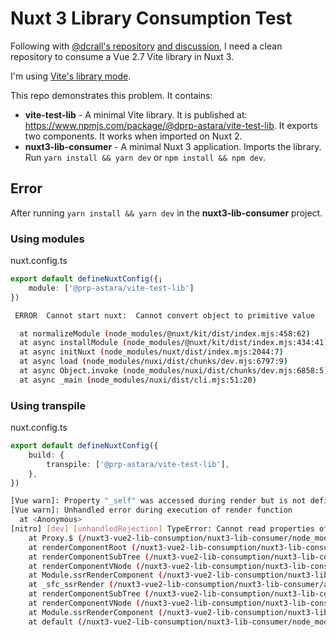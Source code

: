 # Nuxt 3 Library Consumption Test

Following with [@dcrall's repository](https://github.com/dcrall/nuxt-lib-consumption) [and discussion](https://github.com/nuxt/nuxt/discussions/16392), I need a clean repository to consume a Vue 2.7 Vite library in Nuxt 3. 

I'm using [Vite's library mode](https://vitejs.dev/guide/build.html#library-mode). 

This repo demonstrates this problem. It contains:

- **vite-test-lib** - A minimal Vite library. It is published at: https://www.npmjs.com/package/@dprp-astara/vite-test-lib. It exports two components. It works when imported on Nuxt 2.
- **nuxt3-lib-consumer** - A minimal Nuxt 3 application. Imports the library. Run `yarn install && yarn dev` or `npm install && npm dev`.

## Error

After running `yarn install && yarn dev` in the **nuxt3-lib-consumer** project.

### Using modules

nuxt.config.ts
```typescript
export default defineNuxtConfig({¡
    module: ['@prp-astara/vite-test-lib']
})
```

```bash
 ERROR  Cannot start nuxt:  Cannot convert object to primitive value                                                                                                                                                                                                   13:26:46

  at normalizeModule (node_modules/@nuxt/kit/dist/index.mjs:458:62)
  at async installModule (node_modules/@nuxt/kit/dist/index.mjs:434:41)
  at async initNuxt (node_modules/nuxt/dist/index.mjs:2044:7)
  at async load (node_modules/nuxi/dist/chunks/dev.mjs:6797:9)
  at async Object.invoke (node_modules/nuxi/dist/chunks/dev.mjs:6858:5)
  at async _main (node_modules/nuxi/dist/cli.mjs:51:20)
```

### Using transpile

nuxt.config.ts
```typescript
export default defineNuxtConfig({
    build: {
        transpile: ['@prp-astara/vite-test-lib'],
    },
})
```

```bash
[Vue warn]: Property "_self" was accessed during render but is not defined on instance.                                                                                                                                                                                13:18:50
[Vue warn]: Unhandled error during execution of render function                                                                                                                                                                                                        13:18:50
  at <Anonymous>
[nitro] [dev] [unhandledRejection] TypeError: Cannot read properties of undefined (reading '_c')                                                                                                                                                                       13:18:50
    at Proxy.$ (/nuxt3-vue2-lib-consumption/nuxt3-lib-consumer/node_modules/@prp-astara/vite-test-lib/dist/vite-test-lib.umd.js:1:1163)
    at renderComponentRoot (/nuxt3-vue2-lib-consumption/nuxt3-lib-consumer/node_modules/@vue/runtime-core/dist/runtime-core.cjs.js:906:44)                                                                                                       13:18:41
    at renderComponentSubTree (/nuxt3-vue2-lib-consumption/nuxt3-lib-consumer/node_modules/@vue/server-renderer/dist/server-renderer.cjs.js:719:51)
    at renderComponentVNode (/nuxt3-vue2-lib-consumption/nuxt3-lib-consumer/node_modules/@vue/server-renderer/dist/server-renderer.cjs.js:644:16)
    at Module.ssrRenderComponent (/nuxt3-vue2-lib-consumption/nuxt3-lib-consumer/node_modules/@vue/server-renderer/dist/server-renderer.cjs.js:94:12)
    at _sfc_ssrRender (/nuxt3-vue2-lib-consumption/nuxt3-lib-consumer/app.vue:23:31)
    at renderComponentSubTree (/nuxt3-vue2-lib-consumption/nuxt3-lib-consumer/node_modules/@vue/server-renderer/dist/server-renderer.cjs.js:710:17)
    at renderComponentVNode (/nuxt3-vue2-lib-consumption/nuxt3-lib-consumer/node_modules/@vue/server-renderer/dist/server-renderer.cjs.js:644:16)
    at Module.ssrRenderComponent (/nuxt3-vue2-lib-consumption/nuxt3-lib-consumer/node_modules/@vue/server-renderer/dist/server-renderer.cjs.js:94:12)
    at default (/nuxt3-vue2-lib-consumption/nuxt3-lib-consumer/node_modules/nuxt/dist/app/components/nuxt-root.vue:63:37)
```